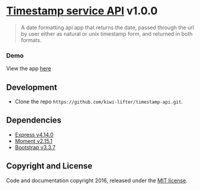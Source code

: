 # [Timestamp service API](https://kiwilifter-timestamp-api.herokuapp.com/) v1.0.0

> A date formatting api app that returns the date, passed through the url by user either as natural or unix timestamp form, and returned in both formats.

### Demo

View the app [here](https://kiwilifter-timestamp-api.herokuapp.com/)

## Development

- Clone the repo `https://github.com/kiwi-lifter/timestamp-api.git`.


## Dependencies

- [Express v4.14.0](https://expressjs.com)
- [Moment v2.15.1](http://momentjs.com/)
- [Bootstrap v3.3.7](http://getbootstrap.com/)


## Copyright and License

Code and documentation copyright 2016, released under the [MIT license](https://github.com/kiwi-lifter/timestamp-api/blob/master/LICENSE.txt).

